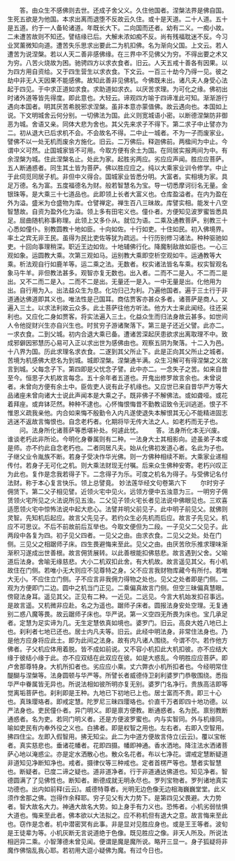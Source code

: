 <!-- { "loadSidebar": true } -->
　　答。由众生不感佛则去世。还成子舍父义。久住他国者。涅槃法界是佛自国。生死五欲是为他国。本求出离而退堕不反故云久住。或十是天道。二十人道。五十是五道。约于一人备轮诸道。年既长大下。二向国而还者。幼有二义。一痴小故。二未遭苦故则不知还。譬结缘已后。大解未浓如痴不反。尚有残福耽迷不反。今习业冥薰微知向道。遭苦失乐思求出要此二为机扣佛。名为渐向父国。上文云。若人遭苦为说涅槃。若以人天二善非感佛缘。在三界中不见佛父为穷。不得出要之术又为穷。八苦火烧故为困。驰骋四方以求衣食者。旧云。人天五戒十善各有因果。以为四方用自资给。又于四生营生以求衣食。下文云。一百三十劫今乃得一见。彼之劫中非无人天因果不能感佛。故知此善非见佛机。今佛既未出。诸凡夫人身受心法起于四见。于中求正道如求食。求助道如求衣。以厌苦求理。为可化之缘。佛初出时诸外道等皆先得度。即此意也。大轻云。谛观四方喻于四谛准此可知。渐渐游行遇向本国者。明其厌苦希脱邪求涅槃。虽非本意亦蒙值佛。故云遇向也。本国如上说。下文明城舍云何分别。一切佛法为国。此义则宽城语小密。以断德涅槃防非御恶为城。舍语又亲。同体大悲为舍也。其父先来求子不得下。第二求子中止譬亦为二。初从退大已后求机不会。不会故名不得。二中止一城者。不为一子而废家业。譬佛不以一处无机而废余方施化。旧云。二万佛后。释迦佛前。两楹间为中止。今谓中义可然。止国城家皆不可用。今取方便有余土为国。在同居实报两间为中。有余涅槃为城。住此涅槃名止。处此为家。起胜劣两应。劣应应声闻。胜应应菩萨。五人断通惑者。同生其土皆为菩萨。佛以胜应应之。纯以大乘家业训令修学。中止于此伺觅同居子机。非但中义得合。国城家业皆悉分明。大富者。实相境为家。具足万德。名为富。五度福德名为财。般若智慧名为宝。导一切悉摩诃衍名无量。金银珠等。是大乘三十七道品也。此即领上长者大富义也。仓库盈溢者。在内为盈在外为溢。盛米为仓盛物为库。仓譬禅定。禅生百八三昧故。库譬实相。能发十八空智慧故。自资为盈外化为溢。领上多有田宅义也。僮仆者。方便知见波罗蜜皆悉具足。屈曲随机称事称理。此领上又多仆从。就位为语。二乘及通教菩萨。别教三十心悉如僮仆。别教圆教十地如臣。十向如佐。十行如吏。十住如民。初入佛境界。率土之宾无非王民。虽得为民比吏佐等犹为疏远。十行历别修习诸法。种种驱驰如吏。十回向事理稍深。职近王边如佐。十地辅佛行化。降魔制敌故如臣也。一心三观如象。运圆教大乘。次第三观如马。运别教大乘即空析空观如牛。运通教等大乘。析法观自行如鹿羊等。运二乘之法。无数者。权实诸法皆名车乘。权实智观名象马牛羊。非但教法甚多。观智亦复无数也。出入者。二而不二是入。不二而二是出。又不二而二是入。二而不二是出。无量还一是入。一中无量是出。化他用为出。自行用为入。出法益众生为息。化功归己为利。乃遍他国者。遍于三土行于非道通达佛道即其义也。唯法性是己国耳。商估贾客亦甚众多者。诸菩萨是商人。又遍入三土。以求法利故云众多。此土菩萨往他方听法。他方大士来此闻经。往还采利也。又应化二身如贾客。将实法遍入三土。化益众生而归法身故云甚多。如世间人令他捉财兴生亦自兴生也。时贫穷子游诸聚落下。第三是子还近父譬。此亦二。一求衣食。二到父城。初内合退大乘已备。遭诸苦深起厌患欲求出离取理不中。致成邪僻因邪慧历心易可入正以求出世为感佛由也。观察五阴为聚落。十二入为邑。十八界为国。历此求理名求衣食。二遂到其父所止下。此是正向其父所止之城者。苦境为机感佛大悲名为到城。城即涅槃。涅槃通半满。众生习解可有得涅槃之义故言到城。父每念子下。第四即是父忧念子譬。此中亦二。一念失子之苦。如来自昔至今。恒思子大机故言每念。五十余年者五道也。开鬼出修罗故言余也。未曾说者。未曾向方便有余土中。臣佐吏人说有此子机缘也。又应世已来自昔华严方等大品诸座未曾向诸大士说此声闻本是大乘之子。既非佛子不解佛法。或如聋哑。或花着拜座。或弃钵茫然。种种不逮也。心怀悔恨悔昔不勤教诏致令无训逃逝。恨子不惟恩义疏我亲他。内合如来悔不殷勤令入内凡遂使退失本解恨其无心不能精进固志逃迷不返故言悔恨也。自念老朽者。化期将毕无传大法之人。如老朽而无子也。
　　问。法身所化诸菩萨等悉堪补处。何遽此忧。
　　答。法身所化本无兴废。谁谈老朽此非所论。今明化身眷属则有二种。一法身大士其相影向。迹虽弟子本或是师。亦不约此自念老朽也。二者同居凡夫。始从化佛初发道心者。名此为子也。子继父业令胤族不断。若身子受决作华光佛。则一方佛种相续不断。大乘家业递相传付。若身子无可化之机。则大乘法财现无付嘱。后来众生佛种安寄。老朽兴叹正为此也。复作是念我若得子下。二念得子为乐。可度之机名为得子。与受佛记名付法财。称于本心复言快乐。领上总譬竟。
妙法莲华经文句卷第六下
　　尔时穷子佣赁下。第二父子相见譬。近领火宅中见火。远领方便中五浊意为三。一明穷子佣赁领火宅所见之火法说所见五浊。二父见子领火宅长者见法说中佛眼见也。三欢喜适愿领火宅中惊怖法说中起大悲心。法譬并明父前见子。此中明子前见父。就佛则灵智。先知机后起应。故言父先见子。若约众生必先机而后应。故言子先见父。机应不可思议。不后不前故前后互举也。今取文便但为二段。一子见父二父见子。此两段中各复为四。初子见父四者。一见父之由。由求衣食。二见父之处。处在门侧。三见父之相踞师子床。四生畏避悔来至此。见父之由。由厌苦欣乐推求理味渐渐积习遂成出世善根。故言佣赁展转。以此善根能扣佛慈悲。故言遇到父舍。父喻道后法身。舍喻无缘慈悲。大小二机双扣此舍。有大机故。故言遥见其父。有小机故住在门侧。若唯小无大则应不见尊特之身。父不应言我财物库藏今有所付。若唯大无小。不应住立门侧。子不应言非我佣力得物之处也。见父之处者即是门侧。二观为方便即门二边。圆中之机当门正见。二乘偏真故言门侧。但空三昧偏真慧眼。傍窥法身耳。遥见其父。正见有二种。一近见。二远见。今言大机始发扣召事远。是故言遥。又机微非应赴。名之为遥也。踞师子床者。圆报法身安处空理。无复通别二惑八魔等畏。故云踞师子床也。华严说。第一义空四无所畏为床也。宝几承足者。定慧为足实谛为几。无生定慧依真如境也。婆罗门。旧云。高良大姓八地已上也。刹利者七地已还也。居士内凡夫等。旧云。此经中明法身。非常住法身也。乃是他方应身将应此土。即为此间之法身。故有内凡诸人围绕。今谓不尔。若作他方佛者。子父机应体用着脱。皆不成如前说。又不容小机扣此大机扣彼。亦不应结大缘于彼结小缘于此。亦不应双结在此双应在彼。如是大惑乱。今明胜应应菩萨。即卢舍那尊特身。大机所扣者也。劣应应小乘。丈六弊衣小机所扣者也。今经明常住醍醐与涅槃等。法身圆顿与华严等。所譬长者威德侍卫刹利婆罗门恭敬围绕。悉指华严中眷属皆无异也。所说法相如彼所明亦复无别。婆罗门名净行。贵族高洁即等觉离垢菩萨也。刹利即是王种。九地已下初地已上也。居士富而不贵。即三十心也。真珠璎珞者。即戒定慧。陀罗尼三昧四璎珞也。价直千万者即四十地功德。以严法身也。吏民僮仆者。异门明义。即是禀方便教。断通惑者。名为民。禀别教断通惑者。名为吏。若同门明义者。还是方便波罗蜜也。内与实智同。外与机缘同。喻如吏民有内奉外役之义也。白拂者。即是权智之用也。左右者。右即入空智用。拂四住尘。左即入假智用。拂无知尘。此二为中道方便故言侍立(云云)。覆以宝帐者。真实慈悲也。垂诸花幡者。花即四摄。幡即神通。香水洒地。降注法水洒诸菩萨心地以淹惑尘。亦是定水洒散心也。散众名花者。布以七净花。谓戒定慧断疑道非道知见净断知净也。戒者。摄律仪等三种戒也。定者首楞严等也。慧者实智慧也。断疑者。已度二谛之疑也。道非道净者。行于非道通达佛道也。知见净者。智德圆满了了见佛性也。断知者。断德成就无明永尽也。罗列宝物者。罗列诸地真实功德也。出内如前释(云云)。威德特尊者。光明无边色像无边相海巍巍堂堂。此义须作舍那之佛。岂得作余释耶。穷子见父有大力势下。是第四见父畏避。大力势者。智大故名大力。神通大故名大势。如上身手有力义也。恐怖者。小机劣弱怯惧大道也。悔来至此者。佛本欲以大法拟之。应不称机但有退大之意。故言悔来至此也。窃作是念者。机中潜密冥有此事。非是显对见胜应身也。或是王王等者。波旬是王徒辈为等。小机灰断无言说道绝于色像。既见胜应之像。非天人所及。所说法相迥异二乘。小智薄德未曾见闻。便谓是魔是魔所说。略开三显一。身子狐疑将非魔作佛恼乱我心耶。若初用大逗小疑佛为魔。有过今日也。
